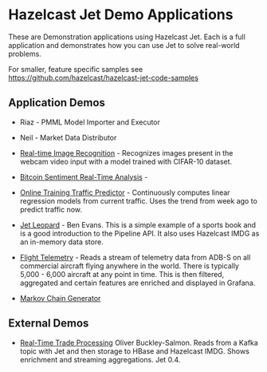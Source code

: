 # Hazelcast Jet Demo Applications
These are Demonstration applications using Hazelcast Jet. Each is a full application and demonstrates how you can use Jet to solve real-world problems.

For smaller, feature specific samples see https://github.com/hazelcast/hazelcast-jet-code-samples

## Application Demos

* Riaz - PMML Model Importer and Executor

* Neil - Market Data Distributor

* [Real-time Image Recognition](./realtime-image-recognition) - Recognizes images present in the webcam video input with a model trained with CIFAR-10 dataset.

* [Bitcoin Sentiment Real-Time Analysis](./cryptocurrency-realtime-trend) - 

* [Online Training Traffic Predictor](./online-training-traffic-predictor) - Continuously computes linear regression models from current traffic. Uses the trend from week ago to predict traffic now.

* [Jet Leopard](./jetleopard) - Ben Evans. This is a simple example of a sports book and is a good introduction to the Pipeline API. It also uses Hazelcast IMDG as an in-memory data store.

* [Flight Telemetry](./flight-telemetry) - Reads a stream of telemetry data from ADB-S on all commercial aircraft flying anywhere in the world. There is typically 5,000 - 6,000 aircraft at any point in time. This is then filtered, aggregated and certain features are enriched and displayed in Grafana.

* [Markov Chain Generator](./markov-chain-generator)

## External Demos

* [Real-Time Trade Processing](https://github.com/oliversalmon/imcs-demo) Oliver Buckley-Salmon. Reads from a Kafka topic with Jet and then storage to HBase and Hazelcast IMDG. Shows enrichment and streaming aggregations. Jet 0.4. 
